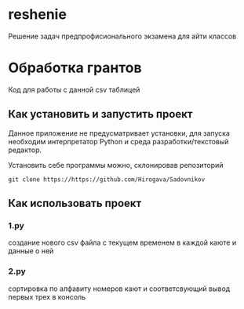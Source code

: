 # reshenie
Решение задач предпрофисионального экзамена для айти классов


# Обработка грантов
Код для работы с данной csv таблицей


## Как установить и запустить проект

Данное приложение не предусматривает установки, для запуска необходим интерпретатор Python и среда разработки/текстовый редактор.

Установить себе программы можно, склонировав репозиторий

`git clone https://https://github.com/Hirogava/Sadovnikov`

## Как использовать проект

### 1.py
создание нового csv файла с текущем временем в каждой каюте и данные о ней

### 2.py
сортировка по алфавиту номеров кают и соответсвующий вывод первых трех в консоль
